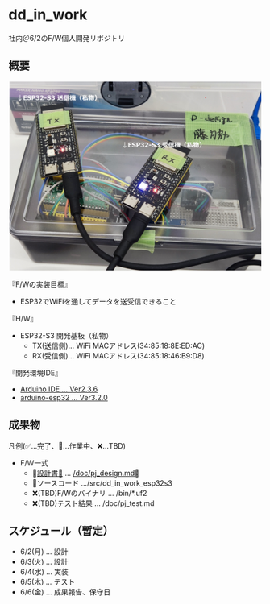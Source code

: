 # dd_in_work
社内＠6/2のF/W個人開発リポジトリ

## 概要

<div align="center">
  <img width="500" src="/doc/dd_in_work_20250602.png">
</div>

『F/Wの実装目標』
- ESP32でWiFiを通してデータを送受信できること

『H/W』
- ESP32-S3 開発基板（私物）
  - TX(送信側)... WiFi MACアドレス(34:85:18:8E:ED:AC)
  - RX(受信側)... WiFi MACアドレス(34:85:18:46:B9:D8)

『開発環境IDE』

- [Arduino IDE ... Ver2.3.6](https://github.com/arduino/arduino-ide/releases/tag/2.3.6)
- [arduino-esp32 ... Ver3.2.0](https://github.com/espressif/arduino-esp32/releases/tag/3.2.0)

## 成果物

凡例(✅️...完了、📍...作業中、❌️...TBD)

- F/W一式
  - 📍[設計書🔗](/doc/pj_design.md) ... [/doc/pj_design.md](/doc/pj_design.md)🔗
  - 📍ソースコード .../src/dd_in_work_esp32s3
  - ❌️(TBD)F/Wのバイナリ ... /bin/*.uf2
  - ❌️(TBD)テスト結果 ... /doc/pj_test.md

## スケジュール（暫定）

- 6/2(月) ... 設計
- 6/3(火) ... 設計
- 6/4(水) ... 実装
- 6/5(木) ... テスト
- 6/6(金) ... 成果報告、保守日